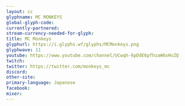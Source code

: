 ```yaml
---
layout: cc
glyphname: MC MONKEYS
global-glyph-code: 
currently-partnered: 
stream-currency-needed-for-glyph: 
title: MC Monkeys
glyphurl: https://i.glyphs.wf/glyphs/MCMonkeys.png
glyphwave: 11
youtube: https://www.youtube.com/channel/UCwqh-6pDdE6pfhzaW6sHsZQ
twitch: 
twitter: https://twitter.com/monkeys_mc
discord: 
other-site: 
primary-language: Japanese
facebook: 
mixer: 
---
```


